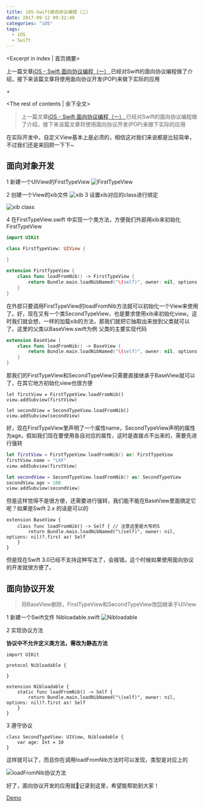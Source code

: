 ```yaml
---
title: iOS-Swift面向协议编程（二）
date: 2017-09-12 09:32:49
categories: "iOS"
tags:
  - iOS
  - Swift
---
```


<Excerpt in index | 首页摘要> 

上一篇文章[iOS - Swift 面向协议编程（一）
](/2017/09/12/iOS-Swift-面向协议编程（一）/)已经对Swift的面向协议编程做了介绍，接下来该篇文章将使用面向协议开发(POP)来做下实际的应用

+<!-- more -->

<The rest of contents | 余下全文>

> 上一篇文章[iOS - Swift 面向协议编程（一）
> ](/2017/09/12/iOS-Swift-面向协议编程（一）/)已经对Swift的面向协议编程做了介绍，接下来该篇文章将使用面向协议开发(POP)来做下实际的应用

在实际开发中，自定义View基本上是必须的，相信这对我们来说都是比较简单，不过我们还是来回顾一下下~

## 面向对象开发

1 新建一个UIView的FirstTypeView
![FirstTypeView](https://linxunfeng.github.io/images/2017/09/iOS-Swift面向协议编程（二）/1.png)

2 创建一个View的xib文件
![xib](https://linxunfeng.github.io/images/2017/09/iOS-Swift面向协议编程（二）/2.png)
3 设置xib对应的class进行绑定

![xib class](https://linxunfeng.github.io/images/2017/09/iOS-Swift面向协议编程（二）/3.png)

4 在FirstTypeView.swift 中实现一个类方法，方便我们外部用xib来初始化FirstTypeView
```swift
import UIKit

class FirstTypeView: UIView {
    
}

extension FirstTypeView {
    class func loadFromNib() -> FirstTypeView {
        return Bundle.main.loadNibNamed("\(self)", owner: nil, options: nil)?.first as! FirstTypeView
    }
}
```
在外部只要调用FirstTypeView的loadFromNib方法就可以初始化一个View来使用了。好，现在又有一个类SecondTypeView，也是要求使用xib来初始化view。这时我们就会想，一样的加载xib的方法，那我们就把它抽取出来放到父类就可以了。这里的父类以BaseView.swift为例
父类的主要实现代码
```swift
extension BaseView {
    class func loadFromNib() -> BaseView {
        return Bundle.main.loadNibNamed("\(self)", owner: nil, options: nil)?.first as! BaseView
    }
}
```
那我们的FirstTypeView和SecondTypeView只需要直接继承于BaseView就可以了，在其它地方初始化view也很方便
```
let firstView = FirstTypeView.loadFromNib()
view.addSubview(firstView)

let secondView = SecondTypeView.loadFromNib()
view.addSubview(secondView)
```
好，现在FirstTypeView里声明了一个属性name，SecondTypeView声明的属性为age，假如我们现在要使用各自对应的属性，这时是直接点不出来的，需要先进行强转
```swift
let firstView = FirstTypeView.loadFromNib() as! FirstTypeView
firstView.name = "LXF"
view.addSubview(firstView)

let secondView = SecondTypeView.loadFromNib() as! SecondTypeView
secondView.age = 100
view.addSubview(secondView)
```

但是这样觉得不是很方便，还需要进行强转，我们能不能在BaseView里面搞定它呢？如果是Swift 2.x 的话是可以的
```
extension BaseView {
    class func loadFromNib() -> Self { // 注意这里是大写的S
        return Bundle.main.loadNibNamed("\(self)", owner: nil, options: nil)?.first as! Self
    }
}
```
但是现在Swift 3.0已经不支持这种写法了，会报错。这个时候如果使用面向协议的开发就很方便了。

## 面向协议开发
> 将BaseView删除，FirstTypeView和SecondTypeView改回继承于UIView

1 新建一个Swift文件 Nibloadable.swift
![Nibloadable](https://linxunfeng.github.io/images/2017/09/iOS-Swift面向协议编程（二）/4.png)

2 实现协议方法

**协议中不允许定义类方法，需改为静态方法**
```
import UIKit

protocol Nibloadable {
    
}

extension Nibloadable {
    static func loadFromNib() -> Self {
        return Bundle.main.loadNibNamed("\(self)", owner: nil, options: nil)?.first as! Self
    }
}
```

3 遵守协议
```
class SecondTypeView: UIView, Nibloadable {
    var age: Int = 10
}
```

这样就可以了，而且你在调用loadFromNib方法时可以发现，类型是对应上的

![loadFromNib协议方法](https://linxunfeng.github.io/images/2017/09/iOS-Swift面向协议编程（二）/5.png)

好了，面向协议开发的应用就记录到这里，希望能帮助到大家！

[Demo](https://github.com/LinXunFeng/LXFPOP)